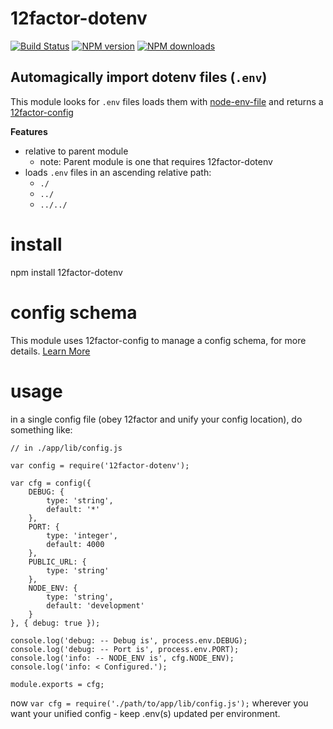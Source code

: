 # 12factor-dotenv

[![Build Status](https://img.shields.io/travis/electblake/node-12factor-dotenv.svg?branch=master)](http://travis-ci.org/docpad/docpad "Check this project's build status on TravisCI")
[![NPM version](https://img.shields.io/npm/v/12factor-dotenv.svg)](https://npmjs.org/package/12factor-dotenv "View this project on NPM")
[![NPM downloads](https://img.shields.io/npm/dm/12factor-dotenv.svg)](https://npmjs.org/package/12factor-dotenv "View this project on NPM")


## Automagically import dotenv files (`.env`)

This module looks for `.env` files loads them with [node-env-file](https://www.npmjs.com/package/node-env-file) and returns a [12factor-config](https://www.npmjs.com/package/12factor-config)

**Features**

* relative to parent module
	* note: Parent module is one that requires 12factor-dotenv
* loads `.env` files in an ascending relative path:
	* `./`
	* `../`
	* `../../`


# install
npm install 12factor-dotenv


# config schema

This module uses 12factor-config to manage a config schema, for more details.
[Learn More](https://www.npmjs.com/package/12factor-config)

# usage

in a single config file (obey 12factor and unify your config location), do something like:

```
// in ./app/lib/config.js

var config = require('12factor-dotenv');

var cfg = config({
	DEBUG: {
		type: 'string',
		default: '*'
	},
	PORT: {
		type: 'integer',
		default: 4000
	},
	PUBLIC_URL: {
		type: 'string'
	},
	NODE_ENV: {
		type: 'string',
		default: 'development'
	}
}, { debug: true });

console.log('debug: -- Debug is', process.env.DEBUG);
console.log('debug: -- Port is', process.env.PORT);
console.log('info: -- NODE_ENV is', cfg.NODE_ENV);
console.log('info: < Configured.');

module.exports = cfg;

```

now `var cfg = require('./path/to/app/lib/config.js');` wherever you want your unified config - keep .env(s) updated per environment.